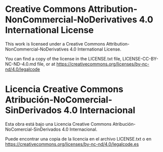 # Creative Commons Attribution-NonCommercial-NoDerivatives 4.0 International License

This work is licensed under a Creative Commons Attribution-NonCommercial-NoDerivatives 4.0 International License.

You can find a copy of the license in the LICENSE.txt file, LICENSE-CC-BY-NC-ND-4.0.md file, or at https://creativecommons.org/licenses/by-nc-nd/4.0/legalcode

# Licencia Creative Commons Atribución-NoComercial-SinDerivados 4.0 Internacional

Esta obra está bajo una Licencia Creative Commons Atribución-NoComercial-SinDerivados 4.0 Internacional.

Puede encontrar una copia de la licencia en el archivo LICENSE.txt o en https://creativecommons.org/licenses/by-nc-nd/4.0/legalcode.es
